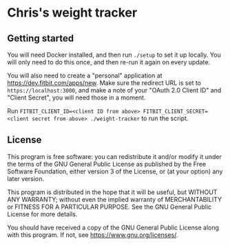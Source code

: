 Chris's weight tracker
======================

Getting started
---------------

You will need Docker installed, and then run `./setup` to set it up locally. You will only need
to do this once, and then re-run it again on every update.

You will also need to create a "personal" application at https://dev.fitbit.com/apps/new. Make sure
the redirect URL is set to `https://localhost:3000`, and make a note of your "OAuth 2.0 Client ID"
and "Client Secret", you will need those in a moment.

Run `FITBIT_CLIENT_ID=<client ID from above> FITBIT_CLIENT_SECRET=<client secret from above> ./weight-tracker` to run the script.

License
-------

This program is free software: you can redistribute it and/or modify it under the terms of the GNU General Public
License as published by the Free Software Foundation, either version 3 of the License, or (at your option) any later
version.

This program is distributed in the hope that it will be useful, but WITHOUT ANY WARRANTY; without even the implied
warranty of MERCHANTABILITY or FITNESS FOR A PARTICULAR PURPOSE. See the GNU General Public License for more details.

You should have received a copy of the GNU General Public License along with this program. If not,
see <https://www.gnu.org/licenses/>. 
